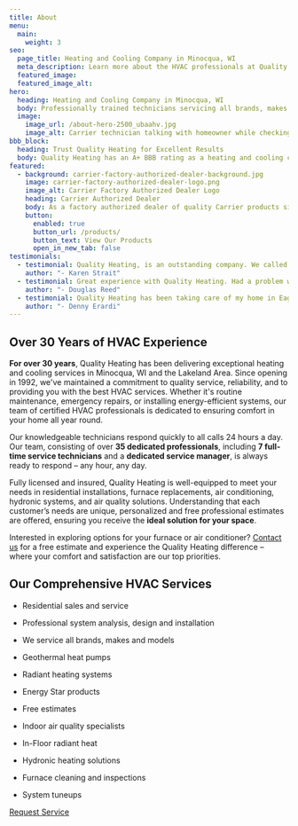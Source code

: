 ```yaml
---
title: About
menu:
  main:
    weight: 3
seo:
  page_title: Heating and Cooling Company in Minocqua, WI
  meta_description: Learn more about the HVAC professionals at Quality Heating, Inc. Our team is ready to help you - call us today to schedule an appointment!
  featured_image: 
  featured_image_alt:
hero: 
  heading: Heating and Cooling Company in Minocqua, WI
  body: Professionally trained technicians servicing all brands, makes and models
  image: 
    image_url: /about-hero-2500_ubaahv.jpg
    image_alt: Carrier technician talking with homeowner while checking compression of air conditioner
bbb_block: 
  heading: Trust Quality Heating for Excellent Results
  body: Quality Heating has an A+ BBB rating as a heating and cooling company in Minocqua, WI. We’re proud to offer the best in a wide range of home comfort solutions. Contact us for service, we look forward to serving your comfort needs!
featured:
  - background: carrier-factory-authorized-dealer-background.jpg
    image: carrier-factory-authorized-dealer-logo.png
    image_alt: Carrier Factory Authorized Dealer Logo
    heading: Carrier Authorized Dealer
    body: As a factory authorized dealer of quality Carrier products since 1996, Quality Heating, Inc. knows the value of quality products and equipment. We offer a large selection of Energy Star products ranging from air conditioners and furnaces to air purifiers, ductless split systems and more.
    button:
      enabled: true
      button_url: /products/
      button_text: View Our Products
      open_in_new_tab: false
testimonials:
  - testimonial: Quality Heating, is an outstanding company. We called last Thursday mid afternoon because our AC went out. We had friends arriving for the weekend and it was hot! They arrived within 1 hour and replaced the compressor. Checked the entire unit and thermostat out. Professional, friendly. We can't thank them enough.
    author: "- Karen Strait"
  - testimonial: Great experience with Quality Heating. Had a problem with the condensate pump. Jeff came out next day and was very professional and knowledgeable. Cost was more than fair. Highly recommend them.
    author: "- Douglas Reed"
  - testimonial: Quality Heating has been taking care of my home in Eagle River, WI for 10 years. They are wonderful about responding quickly in an emergency, they're extremely knowledgeable and their pricing is fair. Can recommend unequivocally.
    author: "- Denny Erardi"
---
```


<div>
  <h2 class="no-margin">Over 30 Years of HVAC Experience</h2>
  <div class="underline"></div>
</div>

**For over 30 years**, Quality Heating has been delivering exceptional heating and cooling services in Minocqua, WI and the Lakeland Area. Since opening in 1992, we've maintained a commitment to quality service, reliability, and to providing you with the best HVAC services. Whether it's routine maintenance, emergency repairs, or installing energy-efficient systems, our team of certified HVAC professionals is dedicated to ensuring comfort in your home all year round.

Our knowledgeable technicians respond quickly to all calls 24 hours a day. Our team, consisting of over **35 dedicated professionals**, including **7 full-time service technicians** and a **dedicated service manager**, is always ready to respond – any hour, any day.

Fully licensed and insured, Quality Heating is well-equipped to meet your needs in residential installations, furnace replacements, air conditioning, hydronic systems, and air quality solutions. Understanding that each customer’s needs are unique, personalized and free professional estimates are offered, ensuring you receive the **ideal solution for your space**.

Interested in exploring options for your furnace or air conditioner? [Contact us](/contact-us/) for a free estimate and experience the Quality Heating difference – where your comfort and satisfaction are our top priorities.

<div class="breakout bg-black flow">
  <div>
    <h2 class="no-margin">Our Comprehensive HVAC Services</h2>
    <div class="underline"></div>
  </div>

  * Residential sales and service

  * Professional system analysis, design and installation

  * We service all brands, makes and models

  * Geothermal heat pumps

  * Radiant heating systems

  * Energy Star products

  * Free estimates

  * Indoor air quality specialists

  * In-Floor radiant heat

  * Hydronic heating solutions

  * Furnace cleaning and inspections

  * System tuneups

  <a class="btn btn--primary" href="/contact-us/">Request Service</a>

</div>